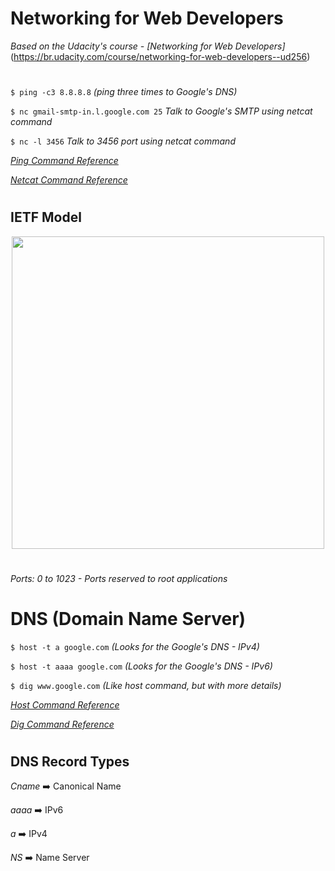 # Networking for Web Developers

*Based on the Udacity's course - [Networking for Web Developers]* (https://br.udacity.com/course/networking-for-web-developers--ud256)

#

```$ ping -c3 8.8.8.8``` *(ping three times to Google's DNS)*

```$ nc gmail-smtp-in.l.google.com 25``` *Talk to Google's SMTP using netcat command*

```$ nc -l 3456``` *Talk to 3456 port using netcat command*

[*Ping Command Reference*](http://man7.org/linux/man-pages/man8/ping.8.html)

[*Netcat Command Reference*](http://man7.org/linux/man-pages/man1/ncat.1.html)

#

## IETF Model

<p align="center"><img src="images/ietfmodel.png" width="500px"></p>

#

*Ports: 0 to 1023 - Ports reserved to root applications*

#

# DNS (Domain Name Server)

```$ host -t a google.com``` *(Looks for the Google's DNS - IPv4)*

```$ host -t aaaa google.com``` *(Looks for the Google's DNS - IPv6)*

```$ dig www.google.com``` *(Like host command, but with more details)*

[*Host Command Reference*](https://www.computerhope.com/unix/host.htm)

[*Dig Command Reference*](http://www.tutorialspoint.com/unix_commands/dig.htm)

#

## DNS Record Types

_Cname_ :arrow_right: Canonical Name

_aaaa_ :arrow_right: IPv6

_a_ :arrow_right: IPv4

_NS_ :arrow_right: Name Server
